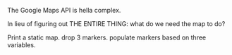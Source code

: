 The Google Maps API is hella complex.

In lieu of figuring out THE ENTIRE THING: what do we need the map to do?

Print a static map.
drop 3 markers.
populate markers based on three variables.